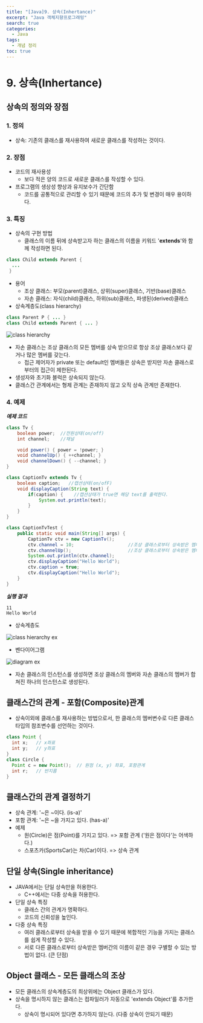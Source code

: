 ```yaml
---
title: "[Java]9. 상속(Inhertance)"
excerpt: "Java 객체지향프로그래밍"
search: true
categories:
  - Java
tags:
  - 개념 정리
toc: true
---
```


# 9. 상속(Inhertance)

## 상속의 정의와 장점
### 1. 정의
- 상속: 기존의 클래스를 재사용하여 새로운 클래스를 작성하는 것이다.

### 2. 장점
- 코드의 재사용성
  - 보다 적은 양의 코드로 새로운 클래스를 작성할 수 있다.
- 프로그램의 생상성 향상과 유지보수가 간단함
  - 코드를 공통적으로 관리할 수 있기 때문에 코드의 추가 및 변경이 매우 용이하다.

### 3. 특징
- 상속의 구현 방법
  - 클래스의 이름 뒤에 상속받고자 하는 클래스의 이름을 키워드 '**extends**'와 함께 작성하면 된다.

```java
class Child extends Parent {
  ...
 }
```

- 용어
  - 조상 클래스: 부모(parent)클래스, 상위(super)클래스, 기반(base)클래스
  - 자손 클래스: 자식(child)클래스, 하위(sub)클래스, 파생된(derived)클래스
- 상속계층도(class hierarchy)

```java
class Parent P { ... }
class Child extends Parent { ... }
```

![class hierarchy](https://user-images.githubusercontent.com/34755287/46916597-c1cb5480-cff7-11e8-81b2-b8fba36ec62d.JPG)

- 자손 클래스는 조상 클래스의 모든 멤버를 상속 받으므로 항상 조상 클래스보다 같거나 많은 멤버를 갖는다.
  - 접근 제어자가 private 또는 default인 멤버들은 상속은 받지만 자손 클래스로부터의 접근이 제한된다.
- 생성자와 초기화 블럭은 상속되지 않는다.
- 클래스간 관계에서는 형제 관계는 존재하지 않고 오직 상속 관계만 존재한다.

### 4. 예제

___예제 코드___

```java
class Tv {
	boolean power;  //전원상태(on/off)
	int channel;    //채널

	void power() { power = !power; }
	void channelUp() { ++channel; }
	void channelDown() { --channel; }
}

class CaptionTv extends Tv {
	boolean caption;   //캡션상태(on/ofF)
	void displayCaption(String text) {
		if(caption) {    //캡션상태가 true면 해당 text를 출력한다.
			System.out.println(text);
		}
	}
}

class CaptionTvTest {
	public static void main(String[] args) {
		CaptionTv ctv = new CaptionTv();
		ctv.channel = 10;                    //조상 클래스로부터 상속받은 멤버
		ctv.channelUp();                     //조상 클래스로부터 상속받은 멤버
		System.out.println(ctv.channel);
		ctv.displayCaption("Hello World");
		ctv.caption = true;
		ctv.displayCaption("Hello World");
	}
}
```

___실행 결과___

```
11
Hello World
```

- 상속계층도

![class hierarchy ex](https://user-images.githubusercontent.com/34755287/46916595-c132be00-cff7-11e8-92a9-ae870e7bfdcb.JPG)

- 벤다이어그램

![diagram ex](https://user-images.githubusercontent.com/34755287/46916598-c1cb5480-cff7-11e8-832e-0d9ef73f8912.JPG)

- 자손 클래스의 인스턴스를 생성하면 조상 클래스의 멤버와 자손 클래스의 멤버가 합쳐진 하나의 인스턴스로 생성된다.

## 클래스간의 관계 - 포함(Composite)관계
- 상속이외에 클래스를 재사용하는 방법으로서, 한 클래스의 멤버변수로 다른 클래스 타입의 참조변수를 선언하는 것이다.

```java
class Point {
  int x;   // x좌표
  int y;   // y좌표
}
class Circle {
  Point c = new Point();  // 원점 (x, y) 좌표, 포함관계
  int r;   // 반지름
}
```

## 클래스간의 관계 결정하기
- 상속 관계: '~은 ~이다. (is-a)'
- 포함 관계: '~은 ~을 가지고 있다. (has-a)'
- 예제
  - 원(Circle)은 점(Point)를 가지고 있다. => 포함 관계 ('원은 점이다'는 어색하다.)
  - 스포츠카(SportsCar)는 차(Car)이다. => 상속 관계

## 단일 상속(Single inheritance)
- JAVA에서는 단일 상속만을 허용한다.
  - C++에서는 다중 상속을 허용한다.
- 단일 상속 특징
  - 클래스 간의 관계가 명확하다.
  - 코드의 신뢰성을 높인다.
- 다중 상속 특징
  - 여러 클래스로부터 상속을 받을 수 있기 때문에 복합적인 기능을 가지는 클래스를 쉽게 작성할 수 있다.
  - 서로 다른 클래스로부터 상속받은 멤버간의 이름이 같은 경우 구별할 수 있는 방법이 없다. (큰 단점)

## Object 클래스 - 모든 클래스의 조상
- 모든 클래스의 상속계층도의 최상위에는 Object 클래스가 있다.
- 상속을 명시하지 않는 클래스는 컴파일러가 자동으로 'extends Object'를 추가한다.
  - 상속이 명시되어 있다면 추가하지 않는다. (다중 상속이 안되기 때문)
